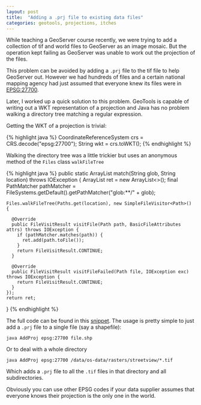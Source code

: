 ```yaml
---
layout: post
title:  "Adding a .prj file to existing data files"
categories: geotools, projections, itches
---
```


While teaching a GeoServer course recently, we were trying to add a collection
of tif and world files to GeoServer as an image mosaic. But the operation kept
failing as GeoServer was unable to work out the projection of the files. 

This problem can be avoided by adding a `.prj` file to the tif file to help
GeoServer out. However we had hundreds of files and a certain national mapping
agency had just assumed that everyone knew its files were in
[EPSG:27700](http://epsg.io/27700). 

Later, I worked up a quick solution to this problem. GeoTools is capable of
writing out a WKT representation of a projection and Java has no problem walking
a directory tree matching a regular expression. 

Getting the WKT of a projection is trivial:

{% highlight java %}
CoordinateReferenceSystem crs = CRS.decode("epsg:27700");
String wkt = crs.toWKT();
{% endhighlight %}



Walking the directory tree was a little trickier but uses an anonymous
method of the `Files` class `walkFileTree`

{% highlight java %}
public static ArrayList<File> match(String glob, String location) throws IOException {
    ArrayList<File> ret = new ArrayList<>();
    final PathMatcher pathMatcher = FileSystems.getDefault().getPathMatcher("glob:**/" + glob);

    Files.walkFileTree(Paths.get(location), new SimpleFileVisitor<Path>() {

      @Override
      public FileVisitResult visitFile(Path path, BasicFileAttributes attrs) throws IOException {
        if (pathMatcher.matches(path)) {
          ret.add(path.toFile());
        }
        return FileVisitResult.CONTINUE;
      }

      @Override
      public FileVisitResult visitFileFailed(Path file, IOException exc) throws IOException {
        return FileVisitResult.CONTINUE;
      }
    });
    return ret;
  }
{% endhighlight %}

The full code can be found in this 
[snippet](https://gitlab.com/snippets/1680425). The usage is pretty 
simple to just add a `.prj` file to a single file (say a shapefile):

    java AddProj epsg:27700 file.shp

Or to deal with a whole directory 

    java AddProj epsg:27700 /data/os-data/rasters/streetview/*.tif

Which adds a `.prj` file to all the `.tif` files in that directory and all 
subdirectories.

Obviously you can use other EPSG codes if your data supplier assumes that
everyone knows their projection is the only one in the world.
